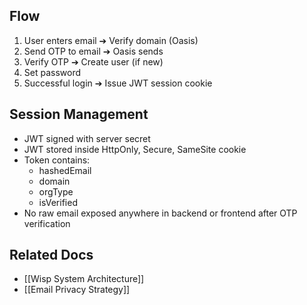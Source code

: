 ## Flow
1. User enters email ➔ Verify domain (Oasis)
2. Send OTP to email ➔ Oasis sends
3. Verify OTP ➔ Create user (if new)
4. Set password
5. Successful login ➔ Issue JWT session cookie

## Session Management
- JWT signed with server secret
- JWT stored inside HttpOnly, Secure, SameSite cookie
- Token contains:
  - hashedEmail
  - domain
  - orgType
  - isVerified
- No raw email exposed anywhere in backend or frontend after OTP verification

## Related Docs
- [[Wisp System Architecture]]
- [[Email Privacy Strategy]]
